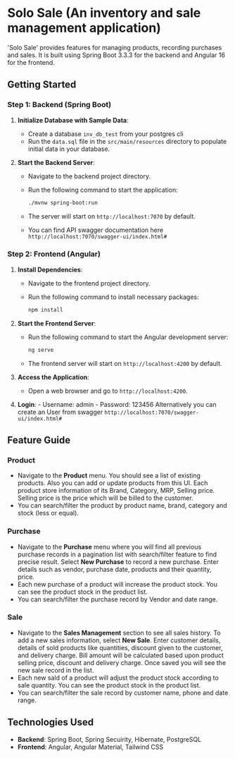 # Solo Sale (An inventory and sale management application)

'Solo Sale' provides features for managing products, recording purchases and sales. It is built using Spring Boot 3.3.3 for the backend and Angular 16 for the frontend.

## Getting Started

### Step 1: Backend (Spring Boot)

1. **Initialize Database with Sample Data**:
   - Create a database `inv_db_test` from your postgres cli
   - Run the `data.sql` file in the `src/main/resources` directory to populate initial data in your database.

3. **Start the Backend Server**:
   - Navigate to the backend project directory.
   - Run the following command to start the application:

     ```bash
     ./mvnw spring-boot:run
     ```

   - The server will start on `http://localhost:7070` by default.
   - You can find API swagger documentation here `http://localhost:7070/swagger-ui/index.html#`

### Step 2: Frontend (Angular)

1. **Install Dependencies**:
   - Navigate to the frontend project directory.
   - Run the following command to install necessary packages:

     ```bash
     npm install
     ```

2. **Start the Frontend Server**:
   - Run the following command to start the Angular development server:

     ```bash
     ng serve
     ```

   - The frontend server will start on `http://localhost:4200` by default.

3. **Access the Application**:
   - Open a web browser and go to `http://localhost:4200`.

4. **Login**:
		- Username: admin
		- Password: 123456
Alternatively you can create an User from swagger `http://localhost:7070/swagger-ui/index.html#`

## Feature Guide

### Product
- Navigate to the **Product** menu. You should see a list of existing products. Also you can add or update products from this UI. Each product store information of its Brand, Category, MRP, Selling price. Selling price is the price which will be billed to the customer.
- You can search/filter the product by product name, brand, category and stock (less or equal).

### Purchase
- Navigate to the **Purchase** menu where you will find all previous purchase records in a pagination list with search/filter feature to find precise result. Select **New Purchase** to record a new purchase. Enter details such as vendor, purchase date, products and their quantity, price.
- Each new purchase of a product will increase the product stock. You can see the product stock in the product list.
- You can search/filter the purchase record by Vendor and date range.

### Sale
- Navigate to the **Sales Management** section to see all sales history. To add a new sales information, select **New Sale**. Enter customer details, details of sold products like quantities, discount given to the customer, and delivery charge. Bill amount will be calculated based upon product selling price, discount and delivery charge. Once saved you will see the new sale record in the list.
- Each new sald of a product will adjust the product stock according to sale quantity. You can see the product stock in the product list.
- You can search/filter the sale record by customer name, phone and date range.

## Technologies Used
- **Backend**: Spring Boot, Spring Secuirity, Hibernate, PostgreSQL
- **Frontend**: Angular, Angular Material, Tailwind CSS
